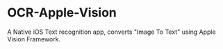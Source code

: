 # OCR-Apple-Vision
A Native iOS Text recognition app, converts "Image To Text" using Apple Vision Framework.
